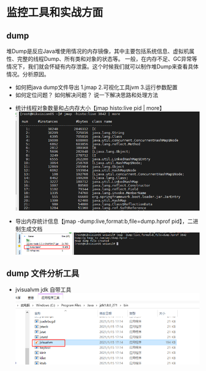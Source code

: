 # 监控工具和实战方面

## dump
堆Dump是反应Java堆使用情况的内存镜像，其中主要包括系统信息、虚拟机属性、完整的线程Dump、所有类和对象的状态等。 一般，在内存不足、GC异常等情况下，我们就会怀疑有内存泄露。这个时候我们就可以制作堆Dump来查看具体情况。分析原因。
- 如何把java dump文件导出
1.jmap
2.可视化工具jvm
3.运行参数配置
- 如何定位问题？ 如何解决问题？ 说一下解决思路和处理方法

* 统计线程对象数量和占内存大小【jmap histo:live pid | more】 
![](vx_images/120501817221260.png)

* 导出内存统计信息【jmap -dump:live,format:b,file=dump.hprof pid】，二进制生成文档
![](vx_images/490952817237051.png)

## dump 文件分析工具
* jvisualvm jdk 自带工具
![](vx_images/452850419241834.png)













